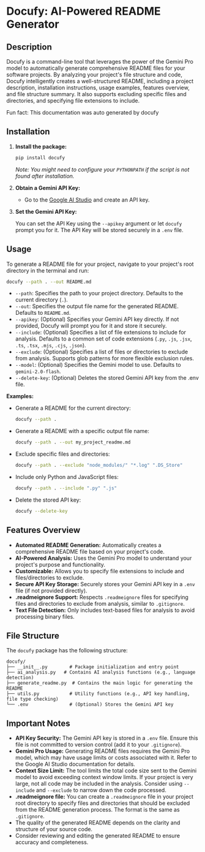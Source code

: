 # Docufy: AI-Powered README Generator

## Description

Docufy is a command-line tool that leverages the power of the Gemini Pro model to automatically generate comprehensive README files for your software projects. By analyzing your project's file structure and code, Docufy intelligently creates a well-structured README, including a project description, installation instructions, usage examples, features overview, and file structure summary.  It also supports excluding specific files and directories, and specifying file extensions to include.

Fun fact: This documentation was auto generated by docufy

## Installation

1.  **Install the package:**

    ```bash
    pip install docufy
    ```

    *Note: You might need to configure your `PYTHONPATH` if the script is not found after installation.*

2.  **Obtain a Gemini API Key:**
    *   Go to the [Google AI Studio](https://makersuite.google.com/) and create an API key.

3.  **Set the Gemini API Key:**

    You can set the API Key using the `--apikey` argument or let `docufy` prompt you for it. The API Key will be stored securely in a `.env` file.

## Usage

To generate a README file for your project, navigate to your project's root directory in the terminal and run:

```bash
docufy --path . --out README.md
```

*   `--path`: Specifies the path to your project directory. Defaults to the current directory (`.`).
*   `--out`: Specifies the output file name for the generated README. Defaults to `README.md`.
*   `--apikey`:  (Optional) Specifies your Gemini API key directly. If not provided, Docufy will prompt you for it and store it securely.
*   `--include`: (Optional) Specifies a list of file extensions to include for analysis. Defaults to a common set of code extensions (`.py`, `.js`, `.jsx`, `.ts`, `.tsx`, `.mjs`, `.cjs`, `.json`).
*   `--exclude`: (Optional) Specifies a list of files or directories to exclude from analysis.  Supports glob patterns for more flexible exclusion rules.
*   `--model`: (Optional) Specifies the Gemini model to use. Defaults to `gemini-2.0-flash`.
*   `--delete-key`: (Optional) Deletes the stored Gemini API key from the .env file.

**Examples:**

*   Generate a README for the current directory:

    ```bash
    docufy --path .
    ```

*   Generate a README with a specific output file name:

    ```bash
    docufy --path . --out my_project_readme.md
    ```

*   Exclude specific files and directories:

    ```bash
    docufy --path . --exclude "node_modules/" "*.log" ".DS_Store"
    ```

*   Include only Python and JavaScript files:

    ```bash
    docufy --path . --include ".py" ".js"
    ```

*   Delete the stored API key:
    ```bash
    docufy --delete-key
    ```

## Features Overview

*   **Automated README Generation:**  Automatically creates a comprehensive README file based on your project's code.
*   **AI-Powered Analysis:**  Uses the Gemini Pro model to understand your project's purpose and functionality.
*   **Customizable:** Allows you to specify file extensions to include and files/directories to exclude.
*   **Secure API Key Storage:** Securely stores your Gemini API key in a `.env` file (if not provided directly).
*   **.readmeignore Support:**  Respects `.readmeignore` files for specifying files and directories to exclude from analysis, similar to `.gitignore`.
*   **Text File Detection:** Only includes text-based files for analysis to avoid processing binary files.

## File Structure

The `docufy` package has the following structure:

```
docufy/
├── __init__.py        # Package initialization and entry point
├── ai_analysis.py   # Contains AI analysis functions (e.g., language detection)
├── generate_readme.py  # Contains the main logic for generating the README
├── utils.py           # Utility functions (e.g., API key handling, file type checking)
└── .env               # (Optional) Stores the Gemini API key
```

## Important Notes

*   **API Key Security:** The Gemini API key is stored in a `.env` file.  Ensure this file is not committed to version control (add it to your `.gitignore`).
*   **Gemini Pro Usage:** Generating README files requires the Gemini Pro model, which may have usage limits or costs associated with it.  Refer to the Google AI Studio documentation for details.
*   **Context Size Limit:** The tool limits the total code size sent to the Gemini model to avoid exceeding context window limits. If your project is very large, not all code may be included in the analysis. Consider using `--include` and `--exclude` to narrow down the code processed.
*   **.readmeignore file:** You can create a `.readmeignore` file in your project root directory to specify files and directories that should be excluded from the README generation process. The format is the same as `.gitignore`.
*   The quality of the generated README depends on the clarity and structure of your source code.
*   Consider reviewing and editing the generated README to ensure accuracy and completeness.
